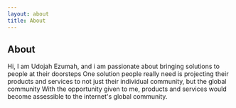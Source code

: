 ```yaml
---
layout: about
title: About
---
```


## About

Hi, I am Udojah Ezumah, and i am passionate about bringing solutions to people at their doorsteps
One solution people really need is projecting their products and services to not just their individual community, but the global community
With the opportunity given to me, products and services would become assessible to the internet's global community.

